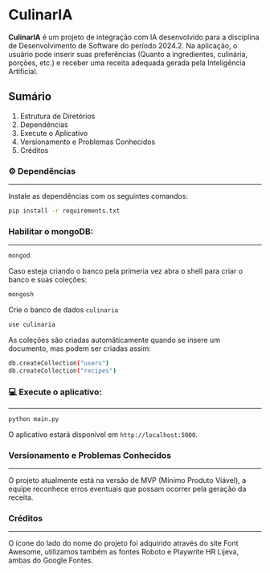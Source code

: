 # CulinarIA

**CulinarIA** é um projeto de integração com IA desenvolvido para a disciplina de Desenvolvimento de Software do período 2024.2. Na aplicação, o usuário pode inserir suas preferências (Quanto a ingredientes, culinária, porções, etc.) e receber uma receita adequada gerada pela Inteligência Artificial.

## Sumário
1. Estrutura de Diretórios
1. Dependências
1. Execute o Aplicativo
1. Versionamento e Problemas Conhecidos
1. Créditos

### ⚙️ Dependências
---

Instale as dependências com os seguintes comandos:

```bash
pip install -r requirements.txt
```
### Habilitar o mongoDB:
---
```bash
mongod
```
Caso esteja criando o banco pela primeria vez abra o shell para criar o banco e suas coleções:
```bash
mongosh
```
Crie o banco de dados `culinaria`
```bash
use culinaria
```
As coleções são criadas automáticamente quando se insere um documento, mas podem ser criadas assim:
```bash
db.createCollection("users")
db.createCollection("recipes")
```

### 💻 Execute o aplicativo:
---

```bash
python main.py
```

O aplicativo estará disponível em `http://localhost:5000`.

### Versionamento e Problemas Conhecidos
---
O projeto atualmente está na versão de MVP (Mínimo Produto Viável), a equipe reconhece erros eventuais que possam ocorrer pela geração da receita.

### Créditos
---
O ícone do lado do nome do projeto foi adquirido através do site Font Awesome, utilizamos também as fontes Roboto e Playwrite HR Lijeva, ambas do Google Fontes.